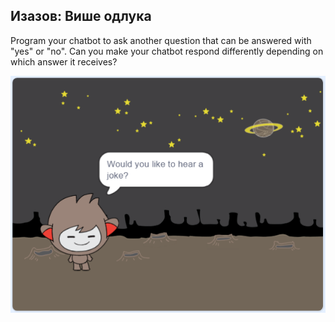 ## Изазов: Више одлука

Program your chatbot to ask another question that can be answered with "yes" or "no". Can you make your chatbot respond differently depending on which answer it receives?

![screenshot](images/chatbot-joke.png)